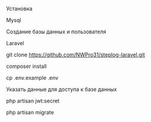 Установка 

Mysql

Создание базы данных и пользователя

Laravel

git clone https://github.com/NWPro31/steplog-laravel.git

composer install

cp .env.example .env

Указать данные для доступа к базе данных

php artisan jwt:secret

php artisan migrate
